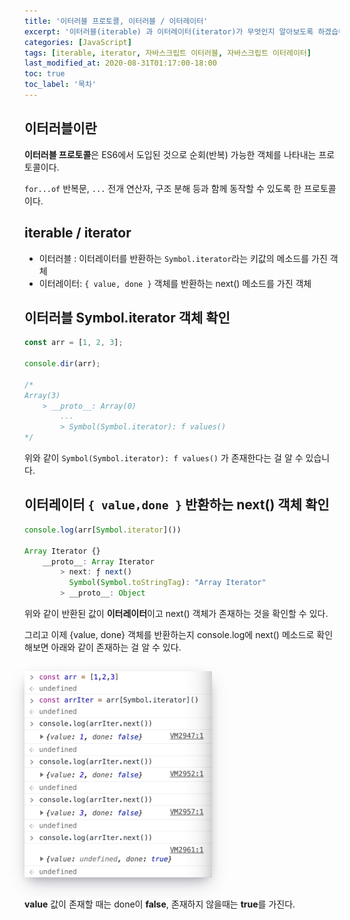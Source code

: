 ```yaml
---
title: '이터러블 프로토콜, 이터러블 / 이터레이터'
excerpt: '이터러블(iterable) 과 이터레이터(iterator)가 무엇인지 알아보도록 하겠습니다.'
categories: [JavaScript]
tags: [iterable, iterator, 자바스크립트 이터러블, 자바스크립트 이터레이터]
last_modified_at: 2020-08-31T01:17:00-18:00
toc: true
toc_label: '목차'
---
```


## 이터러블이란

**이터러블 프로토콜**은 ES6에서 도입된 것으로 순회(반복) 가능한 객체를 나타내는 프로토콜이다.

`for...of` 반복문, `...` 전개 연산자, 구조 분해 등과 함께 동작할 수 있도록 한 프로토콜이다.

## iterable / iterator

- 이터러블 : 이터레이터를 반환하는 `Symbol.iterator`라는 키값의 메소드를 가진 객체
- 이터레이터: `{ value, done }` 객체를 반환하는 next() 메소드를 가진 객체

## 이터러블 Symbol.iterator 객체 확인

```jsx
const arr = [1, 2, 3];

console.dir(arr);

/*
Array(3)
	> __proto__: Array(0)
		...
		> Symbol(Symbol.iterator): f values()
*/
```

위와 같이 `Symbol(Symbol.iterator): f values()` 가 존재한다는 걸 알 수 있습니다.

## 이터레이터 `{ value,done }` 반환하는 next() 객체 확인

```jsx
console.log(arr[Symbol.iterator]())

Array Iterator {}
	__proto__: Array Iterator
		> next: ƒ next()
		  Symbol(Symbol.toStringTag): "Array Iterator"
		> __proto__: Object
```

위와 같이 반환된 값이 **이터레이터**이고 next() 객체가 존재하는 것을 확인할 수 있다.

그리고 이제 {value, done} 객체를 반환하는지 console.log에 next() 메소드로 확인해보면 아래와 같이 존재하는 걸 알 수 있다.<br>

<img src='/assets/images/returniterator.png' alt='profile' style="width:300px; margin-top:15px; margin-bottom:15px; box-shadow: rgba(50, 50, 93, 0.25) 0px 13px 27px -5px, rgba(0, 0, 0, 0.3) 0px 8px 16px -8px, rgba(0, 0, 0, 0.024) 0px -6px 16px -6px;"/>

**value** 값이 존재할 때는 done이 **false**, 존재하지 않을때는 **true**를 가진다.
